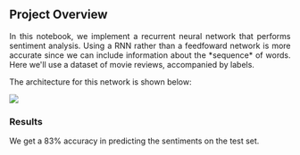 ## Project Overview

<p align="justify">In this notebook, we implement a recurrent neural network that performs sentiment analysis. Using a RNN rather than a feedfoward network is more accurate since we can include information about the *sequence* of words. Here we'll use a dataset of movie reviews, accompanied by labels.</p>

The architecture for this network is shown below:

<img src="assets/network_diagram">

### Results

We get a 83% accuracy in predicting the sentiments on the test set.

